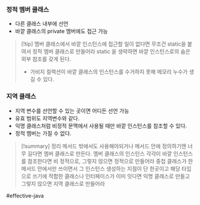 ### 정적 멤버 클래스
- 다른 클래스 내부에 선언
- 바깥 클래스의 private 멤버에도 접근 가능

> [!tip] 멤버 클래스에서 바깥 인스턴스에 접근할 일이 없다면 무조건 static을 붙여서 정적 멤버 클래스로 만들어라
> static 을 생략하면 바깥 인스턴스로의 숨은 외부 참조를 갖게 된다.
> - 가비지 컬렉션이 바깥 클래스의 인스턴스를 수거하지 못해 메모리 누수가 생길 수 있다.

### 지역 클래스
- 지역 변수를 선언할 수 있는 곳이면 어디든 선언 가능
- 유효 범위도 지역변수와 같다.
- 익명 클래스처럼 비정적 문맥에서 사용될 때만 바깥 인스턴스를 참조할 수 있다.
- 정적 멤버는 가질 수 없다.

> [!summary] 정리
> 메서드 밖에서도 사용해야되거나 메서드 안에 정의하기엔 너무 길다면 멤버 클래스로 만든다.
> 멤버 클래스의 인스턴스 각각이 바깥 인스턴스를 참조한다면 비 정적으로, 그렇지 않으면
> 정적으로 만들어라
> 중첩 클래스가 한 메서드 안에서만 쓰이면서 그 인스턴스 생성하는 지점이 단 한곳이고
> 해당 타입으로 쓰기에 적합한 클래스나 인터페이스가 이미 잇다면 익명 클래스로 만들고 그렇지 않으면 지역 클래스로 만들어라

#effective-java 